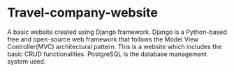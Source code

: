 # Travel-company-website
A basic website created using Django framework.
Django is a Python-based free and open-source web framework that follows the Model View Controller(MVC) architectural pattern. 
This is a website which includes the basic CRUD functionalities. PostgreSQL is the database management system used.
